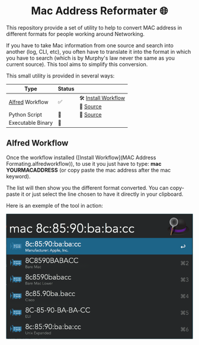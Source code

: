 <h1 align="center">Mac Address Reformater 🌐</h1>



This repository provide a set of utility to help to convert MAC address in different formats for people working around Networking.

If you have to take Mac information from one source and search into another (log, CLI, etc), you often have to translate it into the format in which you have to search (which is by Murphy's law never the same as you current source). This tool aims to simplify this conversion.



This small utility is provided in several ways:

| Type                                          | Status |                                                              |
| --------------------------------------------- | ------ | ------------------------------------------------------------ |
| [Alfred](https://www.alfredapp.com/) Workflow | ✅      | 🛠️ [Install Workflow](https://github.com/jmanteau/mac-address-reformater/raw/main/MAC%20Address%20Formating.alfredworkflow) <br/>📄 [Source](alfred-mac-address-reformater) |
| Python Script                                 | 🚧      | 🐍 [Source](python-mac-address-reformater/mac-address-reformater.py) |
| Executable Binary                             | 🚧      |                                                              |



## Alfred Workflow

Once the workflow installed ([Install Workflow](MAC Address Formating.alfredworkflow)), to use it you just have to type: **mac YOURMACADDRESS** (or copy paste the mac address after the mac keyword).

The list will then show you the different format converted. You can copy-paste it or just select the line chosen to have it directly in your clipboard.

Here is an exemple of the tool in action:


<p align="center">
  <img src="README.assets/image-20211201213741988.png" />
</p>
